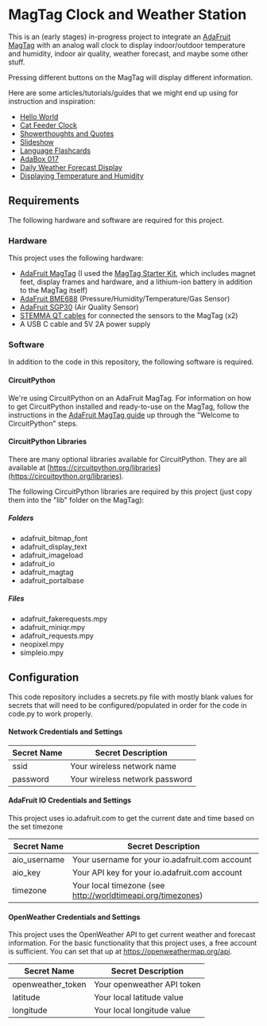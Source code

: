 # MagTag Clock and Weather Station

This is an (early stages) in-progress project to integrate an [AdaFruit MagTag](https://learn.adafruit.com/adafruit-magtag) with an analog wall clock to display indoor/outdoor temperature and humidity, indoor air quality, weather forecast, and maybe some other stuff.

Pressing different buttons on the MagTag will display different information.

Here are some articles/tutorials/guides that we might end up using for instruction and inspiration:

* [Hello World](https://learn.adafruit.com/creating-magtag-projects-with-circuitpython)
* [Cat Feeder Clock](https://learn.adafruit.com/magtag-cat-feeder-clock)
* [Showerthoughts and Quotes](https://learn.adafruit.com/magtag-showerthoughts)
* [Slideshow](https://learn.adafruit.com/magtag-slideshow)
* [Language Flashcards](https://learn.adafruit.com/magtag-flashcards)
* [AdaBox 017](https://learn.adafruit.com/adabox017)
* [Daily Weather Forecast Display](https://learn.adafruit.com/magtag-weather)
* [Displaying Temperature and Humidity](https://blog.adafruit.com/2020/12/04/displaying-temperature-and-humidity-with-an-adafruit-magtag-eink-display-circuitpython-magtag-adafuit-jonnybergdahl/)

## Requirements

The following hardware and software are required for this project.

### Hardware

This project uses the following hardware:

* [AdaFruit MagTag](https://www.adafruit.com/product/4800) (I used the [MagTag Starter Kit](https://www.adafruit.com/product/4819), which includes magnet feet, display frames and hardware, and a lithium-ion battery in addition to the MagTag itself)
* [AdaFruit BME688](https://www.adafruit.com/product/5046) (Pressure/Humidity/Temperature/Gas Sensor)
* [AdaFruit SGP30](https://www.adafruit.com/product/3709) (Air Quality Sensor)
* [STEMMA QT cables](https://www.adafruit.com/product/4210) for connected the sensors to the MagTag (x2)
* A USB C cable and 5V 2A power supply

### Software

In addition to the code in this repository, the following software is required.

#### CircuitPython

We're using CircuitPython on an AdaFruit MagTag. For information on how to get CircuitPython installed and ready-to-use on the MagTag, follow the instructions in the [AdaFruit MagTag guide](https://blog.adafruit.com/2020/12/04/displaying-temperature-and-humidity-with-an-adafruit-magtag-eink-display-circuitpython-magtag-adafuit-jonnybergdahl/) up through the "Welcome to CircuitPython" steps.

#### CircuitPython Libraries

There are many optional libraries available for CircuitPython. They are all available at [https://circuitpython.org/libraries](https://circuitpython.org/libraries).

The following CircuitPython libraries are required by this project (just copy them into the "lib" folder on the MagTag):

##### Folders

* adafruit_bitmap_font
* adafruit_display_text
* adafruit_imageload
* adafruit_io
* adafruit_magtag
* adafruit_portalbase

##### Files

* adafruit_fakerequests.mpy
* adafruit_miniqr.mpy
* adafruit_requests.mpy
* neopixel.mpy
* simpleio.mpy

## Configuration

This code repository includes a secrets.py file with mostly blank values for secrets that will need to be configured/populated in order for the code in code.py to work properly.

#### Network Credentials and Settings

| Secret Name | Secret Description |
| ----------- | ------------------ |
| ssid        | Your wireless network name |
| password    | Your wireless network password |

#### AdaFruit IO Credentials and Settings

This project uses io.adafruit.com to get the current date and time based on the set timezone

| Secret Name  | Secret Description |
| ------------ | ------------------ |
| aio_username | Your username for your io.adafruit.com account |
| aio_key      | Your API key for your io.adafruit.com account |
| timezone     | Your local timezone (see http://worldtimeapi.org/timezones) |

#### OpenWeather Credentials and Settings

This project uses the OpenWeather API to get current weather and forecast information. For the basic functionality that this project uses, a free account is sufficient. You can set that up at https://openweathermap.org/api.

| Secret Name       | Secret Description |
| ----------------- | ------------------ |
| openweather_token | Your openweather API token |
| latitude          | Your local latitude value |
| longitude         | Your local longitude value |
